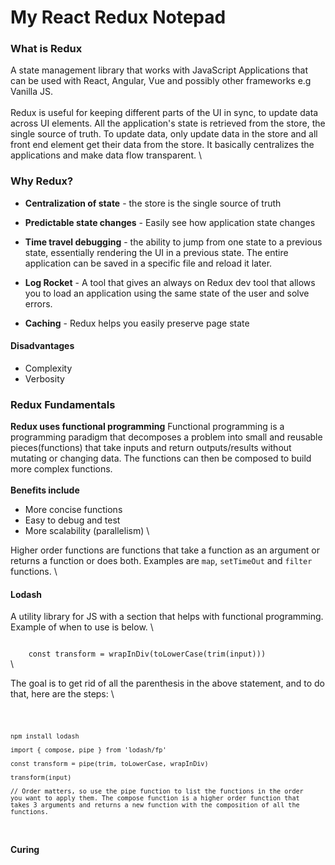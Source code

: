 # My React Redux Notepad

### What is Redux 
A state management library that works with JavaScript Applications that can be used with React, Angular, Vue and possibly other frameworks e.g Vanilla JS. 
\
\
Redux is useful for keeping different parts of the UI in sync, to update data across UI elements. All the application's state is retrieved from the store, the single source of truth. To update data, only update data in the store and all front end element get their data from the store. It basically centralizes the applications and make data flow transparent. 
\

### Why Redux?
* **Centralization of state** - the store is the single source of truth

* **Predictable state changes** - Easily see how application state changes 

* **Time travel debugging** - the ability to jump from one state to a previous state, essentially rendering the UI in a previous state. The entire application can be saved in a specific file and reload it later. 

* **Log Rocket** - A tool that gives an always on Redux dev tool that allows you to load an application using the same state of the user and solve errors.

* **Caching** - Redux helps you easily preserve page state


#### Disadvantages 
* Complexity 
* Verbosity 

### Redux Fundamentals 
**Redux uses functional programming**
Functional programming is a programming paradigm that decomposes a problem into small and reusable pieces(functions) that take inputs and return outputs/results without mutating or changing data. The functions can then be composed to build more complex functions. 
\
\
**Benefits include** 
* More concise functions 
* Easy to debug and test 
* More scalability (parallelism)
\

Higher order functions are functions that take a function as an argument or returns a function or does both. Examples are <code>map</code>, <code>setTimeOut</code> and <code>filter</code> functions.
\

#### Lodash
A utility library for JS with a section that helps with functional programming. Example of when to use is below.
\

<code>
    const transform = wrapInDiv(toLowerCase(trim(input)))
</code>
\

The goal is to get rid of all the parenthesis in the above statement, and to do that, here are the steps:
\

<code>

    npm install lodash
    
    import { compose, pipe } from 'lodash/fp' 

    const transform = pipe(trim, toLowerCase, wrapInDiv)

    transform(input)

    // Order matters, so use the pipe function to list the functions in the order 
    you want to apply them. The compose function is a higher order function that 
    takes 3 arguments and returns a new function with the composition of all the functions. 

</code>

#### Curing




<code></code>
 
